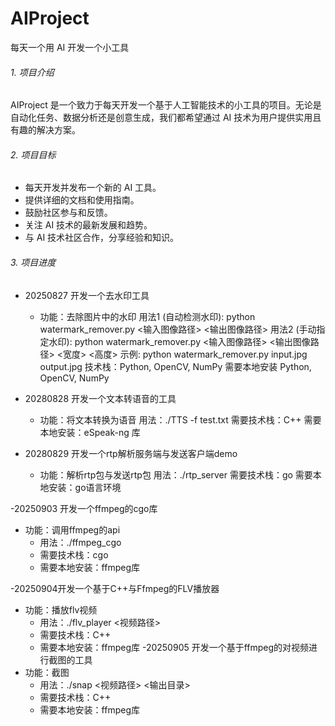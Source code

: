 # AIProject
每天一个用 AI 开发一个小工具
###### 1. 项目介绍
AIProject 是一个致力于每天开发一个基于人工智能技术的小工具的项目。无论是自动化任务、数据分析还是创意生成，我们都希望通过 AI 技术为用户提供实用且有趣的解决方案。
###### 2. 项目目标
- 每天开发并发布一个新的 AI 工具。
- 提供详细的文档和使用指南。
- 鼓励社区参与和反馈。
- 关注 AI 技术的最新发展和趋势。
- 与 AI 技术社区合作，分享经验和知识。
###### 3. 项目进度
- 20250827 开发一个去水印工具
  - 功能：去除图片中的水印
    用法1 (自动检测水印): python watermark_remover.py <输入图像路径> <输出图像路径>
    用法2 (手动指定水印): python watermark_remover.py <输入图像路径> <输出图像路径> <x> <y> <宽度> <高度>
    示例: python watermark_remover.py input.jpg output.jpg
    技术栈：Python, OpenCV, NumPy
    需要本地安装 Python, OpenCV, NumPy

- 20280828 开发一个文本转语音的工具
  - 功能：将文本转换为语音
    用法：./TTS -f test.txt
    需要技术栈：C++
    需要本地安装：eSpeak-ng 库

- 20280829 开发一个rtp解析服务端与发送客户端demo
  - 功能：解析rtp包与发送rtp包
    用法：./rtp_server
    需要技术栈：go
    需要本地安装：go语言环境

-20250903 开发一个ffmpeg的cgo库
  - 功能：调用ffmpeg的api
    - 用法：./ffmpeg_cgo
    - 需要技术栈：cgo
    - 需要本地安装：ffmpeg库

-20250904开发一个基于C++与Ffmpeg的FLV播放器
  - 功能：播放flv视频
    - 用法：./flv_player <视频路径>
    - 需要技术栈：C++
    - 需要本地安装：ffmpeg库 
-20250905 开发一个基于ffmpeg的对视频进行截图的工具
  - 功能：截图
    - 用法：./snap <视频路径> <输出目录>
    - 需要技术栈：C++
    - 需要本地安装：ffmpeg库